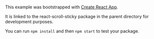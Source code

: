This example was bootstrapped with [Create React App](https://github.com/facebook/create-react-app).

It is linked to the react-scroll-sticky package in the parent directory for development purposes.

You can run `npm install` and then `npm start` to test your package.
